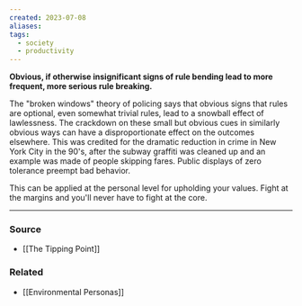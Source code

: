 ```yaml
---
created: 2023-07-08
aliases: 
tags:
  - society
  - productivity
---
```

**Obvious, if otherwise insignificant signs of rule bending lead to more frequent, more serious rule breaking.**

The "broken windows" theory of policing says that obvious signs that rules are optional, even somewhat trivial rules, lead to a snowball effect of lawlessness. The crackdown on these small but obvious cues in similarly obvious ways can have a disproportionate effect on the outcomes elsewhere. This was credited for the dramatic reduction in crime in New York City in the 90's, after the subway graffiti was cleaned up and an example was made of people skipping fares. Public displays of zero tolerance preempt bad behavior.

This can be applied at the personal level for upholding your values. Fight at the margins and you'll never have to fight at the core. 

---

### Source
- [[The Tipping Point]]

### Related
- [[Environmental Personas]]